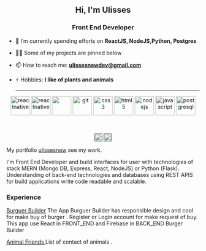 
<h2 align="center">Hi, I'm Ulisses</h2>
<h3 align="center">Front End Developer </h3>

- 🌱 I’m currently spending efforts on **ReactJS, NodeJS,Python, Postgres**
- 👨‍💻 Some of my projects are pinned below
- 📫 How to reach me: **ulissesnewdev@gmail.com**
- ⚡ Hobbies: **I  like of plants and animals**

  <hr/>
<p align="center" >
  <img src="https://reactnative.dev/img/header_logo.svg" alt="reactnative" width='50px' height='50px'/>
   <img src="https://redux.js.org/img/redux.svg" alt="reactnative" width='50px' height='50px'/>
  
  <img src="https://img.icons8.com/color/48/000000/python.png" width='50px' height='50px'/>
 <img src="https://img.icons8.com/color/48/000000/git.png" alt="git" width='50px' height='50px'/>
  <img src="https://devicons.github.io/devicon/devicon.git/icons/css3/css3-original-wordmark.svg" alt="css3" width='50px' height='50px'/>
 
  <img src="https://devicons.github.io/devicon/devicon.git/icons/html5/html5-original-wordmark.svg" alt="html5" width='50px' height='50px'/>
  <img src="https://nodejs.org/static/images/logo.svg" alt="nodejs" width='50px' height='50px'/>
  <img src="https://devicons.github.io/devicon/devicon.git/icons/javascript/javascript-original.svg" alt="javascript" width='50px' height='50px'/> 
  <img src="https://www.postgresql.org/media/img/about/press/elephant.png" alt="postgresql" width='50px' height='50px'/>
  
</p>


<!-- Github stats -->
<p align="center">&nbsp;<img align="center" src="" alt="" /></p>

<!-- Social media icons -->
<p align="center">
  <a href="" target="blank"><img align="center" src="" alt="" height="20" width="20" /></a>
  <a href="" target="blank"><img align="center" src="" alt="" height="20" width="20" /></a>
</p>


My portfolio [ulissesnew](https://ulissesnewdev.netlify.app/) see my work.

I'm Front End Developer and build interfaces for user with technologies of  stack MERN  (Mongo DB, Express, React, NodeJS)  or Python (Flask).
Understanding of back-end technologies and databases  using  REST APIS  for build applications  write code readable and scalable. 


###  Experience

[Burguer Builder](https://burger-shopping.firebaseapp.com)
The App Burguer Builder has responsible design and cool for make buy of burger . Register or Login account for make request of buy.
This app use React in  FRONT_END
and Firebase in  BACK_END
Burger Builder


[Animal Friends ](https://ulissesnew.github.io/animal_friends/)
List of contact of animals .







